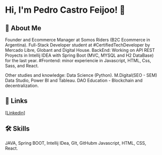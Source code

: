 
# Hi, I'm Pedro Castro Feijoo! 👋


## 🚀 About Me

Founder and Ecommerce Manager at Somos Riders (B2C Ecommerce in Argentina). 
Full-Stack Developer student at #CertifiedTechDeveloper by Mercado Libre, Globant and Digital House. 
BackEnd: Working on API REST Proyects in Intellij IDEA with Spring Boot (MVC, MYSQL and H2 DataBase) for the last year.
#Frontend: minor experiencie in Javascript, HTML, Css, Sass, and React. 

Other studies and knowledge: Data Science (Python). M.Digital(SEO - SEM) Data Studio, Power BI and Tableau. DAO Education - Blockchain and decentralization. 


## 🔗 Links

[[Linkedin](https://www.linkedin.com/in/castrofeijoopedro/)]


## 🛠 Skills
JAVA, Spring BOOT, Intellij IDea, GIt, GitHubm Javascript, HTML, CSS, React. 
